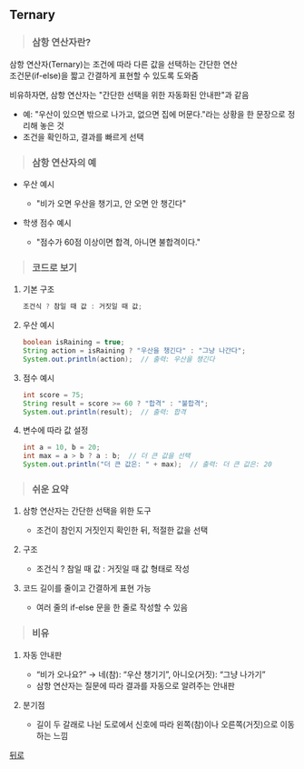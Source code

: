 ## Ternary
> ### 삼항 연산자란?
삼항 연산자(Ternary)는 조건에 따라 다른 값을 선택하는 간단한 연산</br>
조건문(if-else)을 짧고 간결하게 표현할 수 있도록 도와줌

비유하자면, 삼항 연산자는 "간단한 선택을 위한 자동화된 안내판"과 같음</br>
- 예: "우산이 있으면 밖으로 나가고, 없으면 집에 머문다."라는 상황을 한 문장으로 정리해 놓은 것
- 조건을 확인하고, 결과를 빠르게 선택

> ### 삼항 연산자의 예
- 우산 예시
    - "비가 오면 우산을 챙기고, 안 오면 안 챙긴다"

- 학생 점수 예시
    - "점수가 60점 이상이면 합격, 아니면 불합격이다."

> ### 코드로 보기
1. 기본 구조
	```java
	조건식 ? 참일 때 값 : 거짓일 때 값;
	```

2. 우산 예시
	```java
	boolean isRaining = true;
	String action = isRaining ? "우산을 챙긴다" : "그냥 나간다";
	System.out.println(action);  // 출력: 우산을 챙긴다
	```

3. 점수 예시
	```java
	int score = 75;
	String result = score >= 60 ? "합격" : "불합격";
	System.out.println(result);  // 출력: 합격
	```

4. 변수에 따라 값 설정
	```java
	int a = 10, b = 20;
	int max = a > b ? a : b;  // 더 큰 값을 선택
	System.out.println("더 큰 값은: " + max);  // 출력: 더 큰 값은: 20
	```

> ### 쉬운 요약
1.	삼항 연산자는 간단한 선택을 위한 도구
	- 조건이 참인지 거짓인지 확인한 뒤, 적절한 값을 선택

2.	구조
	- 조건식 ? 참일 때 값 : 거짓일 때 값 형태로 작성

3.	코드 길이를 줄이고 간결하게 표현 가능
	- 여러 줄의 if-else 문을 한 줄로 작성할 수 있음

> ### 비유
1.	자동 안내판
	- “비가 오나요?” → 네(참): “우산 챙기기”, 아니오(거짓): “그냥 나가기”
	- 삼항 연산자는 질문에 따라 결과를 자동으로 알려주는 안내판

2.	분기점
	- 길이 두 갈래로 나뉜 도로에서 신호에 따라 왼쪽(참)이나 오른쪽(거짓)으로 이동하는 느낌

[뒤로](../README.md#java-study-notes)